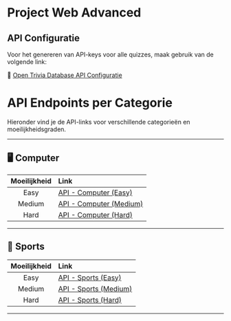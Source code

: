 # Project Web Advanced

## API Configuratie

Voor het genereren van API-keys voor alle quizzes, maak gebruik van de volgende link:

🔗 [Open Trivia Database API Configuratie](https://opentdb.com/api_config.php)


# API Endpoints per Categorie

Hieronder vind je de API-links voor verschillende categorieën en moeilijkheidsgraden.

---

## 🖥️ Computer

| Moeilijkheid | Link |
|:------------:|:-----|
| Easy         | [API - Computer (Easy)](https://opentdb.com/api.php?amount=10&category=18&difficulty=easy&type=multiple) |
| Medium       | [API - Computer (Medium)](https://opentdb.com/api.php?amount=10&category=18&difficulty=medium&type=multiple) |
| Hard         | [API - Computer (Hard)](https://opentdb.com/api.php?amount=10&category=18&difficulty=hard&type=multiple) |

---

## 🏅 Sports

| Moeilijkheid | Link |
|:------------:|:-----|
| Easy         | [API - Sports (Easy)](https://opentdb.com/api.php?amount=10&category=21&difficulty=easy&type=multiple) |
| Medium       | [API - Sports (Medium)](https://opentdb.com/api.php?amount=10&category=21&difficulty=medium&type=multiple) |
| Hard         | [API - Sports (Hard)](https://opentdb.com/api.php?amount=10&category=21&difficulty=hard&type=multiple) |

---

